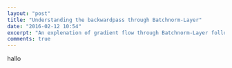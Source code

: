 ```yaml
---
layout: "post"
title: "Understanding the backwardpass through Batchnorm-Layer"
date: "2016-02-12 10:54"
excerpt: "An explenation of gradient flow through Batchnorm-Layer following the circuit represantation learned in Standfords class CS231n."
comments: true
---
```


hallo
